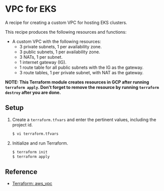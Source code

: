 # VPC for EKS

A recipe for creating a custom VPC for hosting EKS clusters.

This recipe produces the following resources and functions:

* A custom VPC with the following resources:
  * 3 private subnets, 1 per availability zone.
  * 3 public subnets, 1 per availability zone. 
  * 3 NATs, 1 per subnet.
  * 1 internet gateway (IG).
  * 1 route table for all public subnets with the IG as the gateway.
  * 3 route tables, 1 per private subnet, with NAT as the gateway.

**NOTE: This Terraform module creates resources in GCP after running `terraform apply`. Don't forget to remove the resource by running `terraform destroy` after you are done.**

## Setup
   
1. Create a `terraform.tfvars` and enter the pertinent values, including the project id.

   ```bash
   $ vi terraform.tfvars
   ```   
   
1. Initialize and run Terraform.

   ```bash
   $ terraform init
   $ terraform apply
   ```

## Reference

* [Terraform: aws_vpc](https://registry.terraform.io/providers/hashicorp/aws/latest/docs/resources/vpc)

